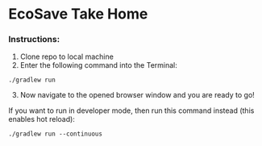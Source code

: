 # EcoSave Take Home

### Instructions:
1. Clone repo to local machine
2. Enter the following command into the Terminal:
 ```
./gradlew run
```
3. Now navigate to the opened browser window and you are ready to go!


If you want to run in developer mode, then run this command instead (this enables hot reload):
```
./gradlew run --continuous
```
